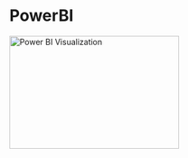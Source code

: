 # PowerBI

<img src="PowerBi_Visualization.png" alt="Power BI Visualization" width="300" height="200">
